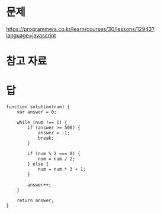 # 문제
https://programmers.co.kr/learn/courses/30/lessons/12943?language=javascript

# 참고 자료

# 답
    function solution(num) {
        var answer = 0;

        while (num !== 1) {
            if (answer >= 500) {
                answer = -1;
                break;
            }

            if (num % 2 === 0) {
                num = num / 2;
            } else {
                num = num * 3 + 1;
            }

            answer++;
        }

        return answer;
    }
